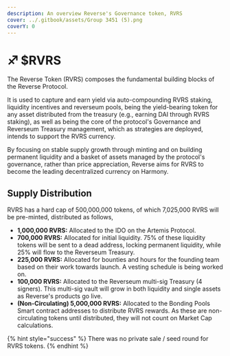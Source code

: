 ```yaml
---
description: An overview Reverse's Governance token, RVRS
cover: ../.gitbook/assets/Group 3451 (5).png
coverY: 0
---
```


# ♐ $RVRS

The Reverse Token (RVRS) composes the fundamental building blocks of the Reverse Protocol.&#x20;

It is used to capture and earn yield via auto-compounding RVRS staking, liquidity incentives and reverseum pools, being the yield-bearing token for any asset distributed from the treasury (e.g., earning DAI through RVRS staking), as well as being the core of the protocol's Governance and Reverseum Treasury management, which as strategies are deployed, intends to support the RVRS currency.&#x20;

By focusing on stable supply growth through minting and on building permanent liquidity and a basket of assets managed by the protocol's governance, rather than price appreciation, Reverse aims for RVRS to become the leading decentralized currency on Harmony.&#x20;

## Supply Distribution

RVRS has a hard cap of 500,000,000 tokens, of which 7,025,000 RVRS will be pre-minted, distributed as follows,

* **1,000,000 RVRS:** Allocated to the IDO on the Artemis Protocol.
* **700,000 RVRS:** Allocated for initial liquidity. 75% of these liquidity tokens will be sent to a dead address, locking permanent liquidity, while 25% will flow to the Reverseum Treasury.&#x20;
* **225,000 RVRS:** Allocated for bounties and hours for the founding team based on their work towards launch. A vesting schedule is being worked on.
* **100,000 RVRS:** Allocated to the Reverseum multi-sig Treasury (4 signers). This multi-sig vault will grow in both liquidity and single assets as Reverse's products go live.
* **(Non-Circulating) 5,000,000 RVRS:** Allocated to the Bonding Pools Smart contract addresses to distribute RVRS rewards. As these are non-circulating tokens until distributed, they will not count on Market Cap calculations.

{% hint style="success" %}
There was no private sale / seed round for RVRS tokens.
{% endhint %}

